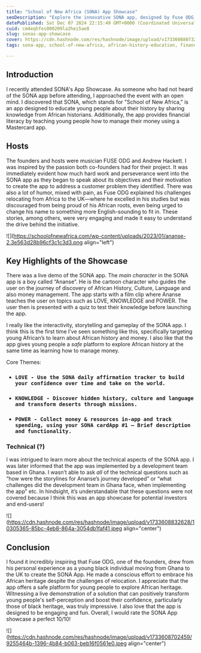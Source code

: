 ```yaml
---
title: "School of New Africa (SONA) App Showcase"
seoDescription: "Explore the innovative SONA app, designed by Fuse ODG and Andrew Hackett, to educate young Africans about their rich history and financial literacy."
datePublished: Sat Dec 07 2024 22:15:49 GMT+0000 (Coordinated Universal Time)
cuid: cm4eqhfes000209la2hei5ae8
slug: sonas-app-showcase
cover: https://cdn.hashnode.com/res/hashnode/image/upload/v1733608807324/f7a6f6e2-05de-42b1-ae51-761c787fc03c.jpeg
tags: sona-app, school-of-new-africa, african-history-education, financial-literacy-for-youth, fuse-odg, african-culture-app, interactive-learning-app, african-heritage-education, money-management-for-young-people, educational-apps-for-africans, african-historians, cultural-storytelling-app, youth-empowerment-through-education

---
```


## Introduction

I recently attended SONA's App Showcase. As someone who had not heard of the SONA app before attending, I approached the event with an open mind. I discovered that SONA, which stands for "School of New Africa," is an app designed to educate young people about their history by sharing knowledge from African historians. Additionally, the app provides financial literacy by teaching young people how to manage their money using a Mastercard app.

## Hosts

The founders and hosts were musician FUSE ODG and Andrew Hackett. I was inspired by the passion both co-founders had for their project. It was immediately evident how much hard work and perseverance went into the SONA app as they began to speak about its objectives and their motivation to create the app to address a customer problem they identified. There was also a lot of humor, mixed with pain, as Fuse ODG explained his challenges relocating from Africa to the UK—where he excelled in his studies but was discouraged from being proud of his African roots, even being urged to change his name to something more English-sounding to fit in. These stories, among others, were very engaging and made it easy to understand the drive behind the initiative.

![](https://schoolofnewafrica.com/wp-content/uploads/2023/01/ananse-2.3e563d28b96cf3c1c3d3.png align="left")

## Key Highlights of the Showcase

There was a live demo of the SONA app. The *main character* in the SONA app is a boy called “Ananse”. He is the cartoon character who guides the user on the journey of discovery of African History, Culture, Language and also money management. The app starts with a film clip where Ananse teaches the user on topics such as LOVE, KNOWLEDGE and POWER. The user then is presented with a quiz to test their knowledge before launching the app.

I really like the interactivity, storytelling and gameplay of the SONA app. I think this is the first time I’ve seen something like this, specifically targeting young African’s to learn about African history and money. I also like that the app gives young people a *safe* platform to explore African history at the same time as learning how to manage money.

Core Themes:

* ### `LOVE - Use the SONA daily affirmation tracker to build your confidence over time and take on the world.`
    
* ### `KNOWLEDGE - Discover hidden history, culture and language and transform deserts through missions.`
    
* ### `POWER - Collect money & resources in-app and track spending, using your SONA cardApp #1 – Brief description and functionality.`
    

### Technical (?)

I was intrigued to learn more about the technical aspects of the SONA app. I was later informed that the app was implemented by a development team based in Ghana. I wasn’t able to ask *all* of the technical questions such as “how were the storylines for Ananse’s journey developed” or “what challenges did the development team in Ghana face, when implementing the app” etc. In hindsight, it’s understandable that these questions were not covered because I think this was an app showcase for potential investors and end-users!

![](https://cdn.hashnode.com/res/hashnode/image/upload/v1733608832628/10305365-85bc-4eb8-864a-3054db1faf41.jpeg align="center")

## Conclusion

I found it incredibly inspiring that Fuse ODG, one of the founders, drew from his personal experience as a young black individual moving from Ghana to the UK to create the SONA App. He made a conscious effort to embrace his African heritage despite the challenges of relocation. I appreciate that the app offers a safe platform for young people to explore African heritage. Witnessing a live demonstration of a solution that can positively transform young people's self-perception and boost their confidence, particularly those of black heritage, was truly impressive. I also love that the app is designed to be engaging and fun. Overall, I would rate the SONA App showcase a perfect 10/10!

![](https://cdn.hashnode.com/res/hashnode/image/upload/v1733608702459/9255464b-1396-4b84-b063-beb16f0561e0.jpeg align="center")